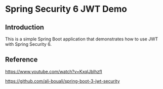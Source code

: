 # Spring Security 6 JWT Demo

## Introduction

This is a simple Spring Boot application that demonstrates how to use JWT with Spring Security 6.

## Reference

https://www.youtube.com/watch?v=KxqlJblhzfI

https://github.com/ali-bouali/spring-boot-3-jwt-security